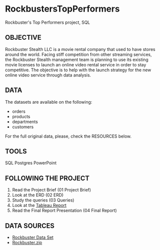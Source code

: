 # RockbustersTopPerformers
Rockbuster's Top Performers project, SQL


## OBJECTIVE

Rockbuster Stealth LLC is a movie rental company that used to have stores around the world. Facing stiff competition from other streaming services, the Rockbuster Stealth management team is planning to use its existing movie licenses to launch an online video rental service in order to stay competitive.
The objective is to help with the launch strategy for the new online video service through data analysis.


## DATA

The datasets are available on the following:

- orders
- products
- departments
- customers

For the full original data, please, check the RESOURCES below.


## TOOLS

SQL
Postgres
PowerPoint


## FOLLOWING THE PROJECT

1. Read the Project Brief (01 Project Brief)
2. Look at the ERD (02 ERD)
3. Study the queries (03 Queries)
4. Look at the [Tableau Report](https://public.tableau.com/app/profile/elena.dries/viz/3_10byElenaDries/Story1?publish=yes)
5. Read the Final Report Presentation (04 Final Report)

## DATA SOURCES

- [Rockbuster Data Set](http://www.postgresqltutorial.com/wp-content/uploads/2019/05/dvdrental.zip)
- [Rockbuster.zip](https://drive.google.com/file/d/1hVzBWz5ORRbI37HA8p5tAiuZyMOe66yI/view)

